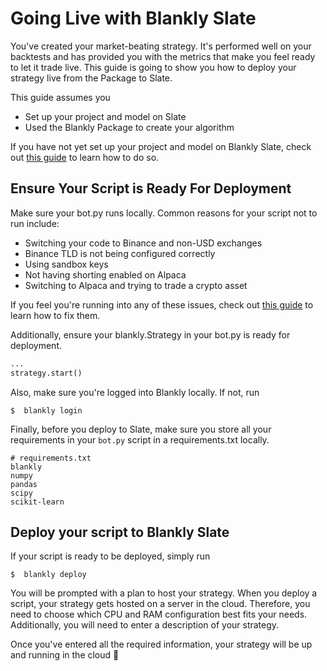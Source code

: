 # Going Live with Blankly Slate

You've created your market-beating strategy. It's performed well on your backtests and has provided you with the metrics that make you feel ready to let it trade live. This guide is going to show you how to deploy your strategy live from the Package to Slate.

This guide assumes you
- Set up your project and model on Slate
- Used the Blankly Package to create your algorithm

If you have not yet set up your project and model on Blankly Slate, check out [this guide](/getting-started/deploying) to learn how to do so.

## Ensure Your Script is Ready For Deployment

Make sure your bot.py runs locally. Common reasons for your script not to run include:
- Switching your code to Binance and non-USD exchanges
- Binance TLD is not being configured correctly
- Using sandbox keys
- Not having shorting enabled on Alpaca
- Switching to Alpaca and trying to trade a crypto asset

If you feel you're running into any of these issues, check out [this guide](/getting-started/deploying) to learn how to fix them.

Additionally, ensure your blankly.Strategy in your bot.py is ready for deployment.
```python
...
strategy.start()
```

Also, make sure you're logged into Blankly locally. If not, run 
``` shell
$  blankly login
```

Finally, before you deploy to Slate, make sure you store all your requirements in your `bot.py` script in a requirements.txt locally.
``` shell
# requirements.txt
blankly
numpy
pandas
scipy
scikit-learn
```

## Deploy your script to Blankly Slate

If your script is ready to be deployed, simply run
```shell
$  blankly deploy
```
You will be prompted with a plan to host your strategy. When you deploy a script, your strategy gets hosted on a server in the cloud. Therefore, you need to choose which CPU and RAM configuration best fits your needs. Additionally, you will need to enter a description of your strategy.

Once you've entered all the required information, your strategy will be up and running in the cloud 🚀